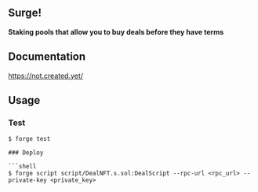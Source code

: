 ## Surge!

**Staking pools that allow you to buy deals before they have terms**

## Documentation

https://not.created.yet/

## Usage

### Test

```shell
$ forge test

### Deploy

```shell
$ forge script script/DealNFT.s.sol:DealScript --rpc-url <rpc_url> --private-key <private_key>
```

